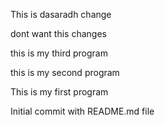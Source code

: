 

This is dasaradh change

dont want this changes

this is my third program

this is my second program

This is my first program

Initial commit with README.md file

